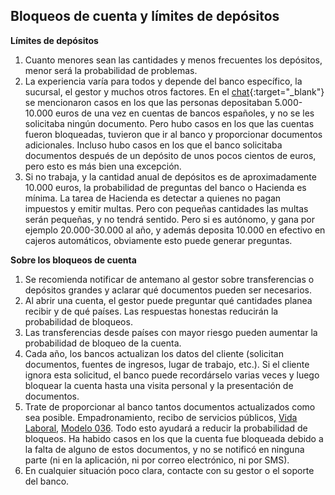 ## Bloqueos de cuenta y límites de depósitos

**Límites de depósitos**

1. Cuanto menores sean las cantidades y menos frecuentes los depósitos, menor será la probabilidad de problemas.
2. La experiencia varía para todos y depende del banco específico, la sucursal, el gestor y muchos otros factores.
   En el [chat](https://bit.ly/it-autonomos-spain-eng){:target="_blank"} se mencionaron
   casos en los que las personas depositaban 5.000-10.000 euros de una vez en cuentas de bancos españoles, y no se les
   solicitaba ningún documento. Pero hubo casos en los que las cuentas fueron bloqueadas, tuvieron que ir al banco y proporcionar documentos
   adicionales. Incluso hubo casos en los que el banco solicitaba documentos después de un depósito de unos pocos cientos
   de euros, pero esto es más bien una excepción.
3. Si no trabaja, y la cantidad anual de depósitos es de aproximadamente 10.000 euros, la probabilidad de preguntas del banco
   o Hacienda es mínima. La tarea de Hacienda es detectar a quienes no pagan impuestos y emitir multas. Pero con pequeñas
   cantidades las multas serán pequeñas, y no tendrá sentido. Pero si es autónomo, y gana por ejemplo 20.000-30.000
   al año, y además deposita 10.000 en efectivo en cajeros automáticos, obviamente esto puede generar preguntas.

**Sobre los bloqueos de cuenta**

1. Se recomienda notificar de antemano al gestor sobre transferencias o depósitos grandes y aclarar qué documentos pueden
   ser necesarios.
2. Al abrir una cuenta, el gestor puede preguntar qué cantidades planea recibir y de qué países. Las respuestas honestas
   reducirán la probabilidad de bloqueos.
3. Las transferencias desde países con mayor riesgo pueden aumentar la probabilidad de bloqueo de la cuenta.
4. Cada año, los bancos actualizan los datos del cliente (solicitan documentos, fuentes de ingresos, lugar de trabajo, etc.). Si
   el cliente ignora esta solicitud, el banco puede recordárselo varias veces y luego bloquear la cuenta hasta una visita personal y
   la presentación de documentos.
5. Trate de proporcionar al banco tantos documentos actualizados como sea posible. Empadronamiento, recibo de servicios públicos,
   [Vida Laboral](#vida-laboral), [Modelo 036](#modelo-036). Todo esto ayudará a reducir la probabilidad de bloqueos. Ha habido
   casos en los que la cuenta fue bloqueada debido a la falta de alguno de estos documentos, y no se notificó en ninguna parte (ni en
   la aplicación, ni por correo electrónico, ni por SMS).
6. En cualquier situación poco clara, contacte con su gestor o el soporte del banco. 
